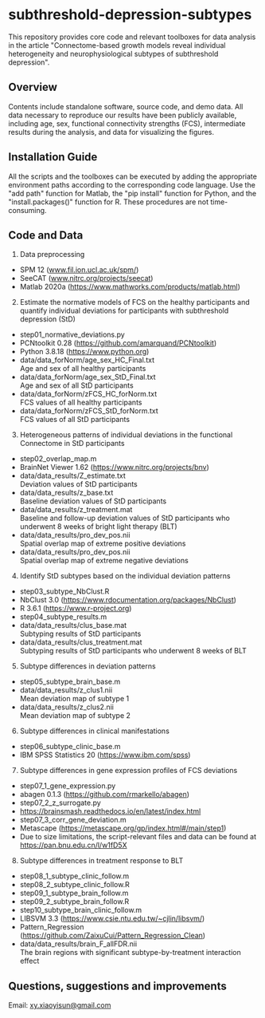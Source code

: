 # subthreshold-depression-subtypes
This repository provides core code and relevant toolboxes for data analysis in the article "Connectome-based growth models reveal individual heterogeneity and neurophysiological subtypes of subthreshold depression".

## Overview
Contents include standalone software, source code, and demo data. All data necessary to reproduce our results have been publicly available, including age, sex, functional connectivity strengths (FCS), intermediate results during the analysis, and data for visualizing the figures.

## Installation Guide
All the scripts and the toolboxes can be executed by adding the appropriate environment paths according to the corresponding code language. Use the "add path" function for Matlab, the "pip install" function for Python, and the "install.packages()" function for R. These procedures are not time-consuming.

## Code and Data
1. Data preprocessing<br>
- SPM 12 (www.fil.ion.ucl.ac.uk/spm/)<br>
- SeeCAT (www.nitrc.org/projects/seecat)<br>
- Matlab 2020a (https://www.mathworks.com/products/matlab.html)<br>
2. Estimate the normative models of FCS on the healthy participants and quantify individual deviations for participants with subthreshold depression (StD)<br>
- step01_normative_deviations.py<br>
- PCNtoolkit 0.28 (https://github.com/amarquand/PCNtoolkit)<br>
- Python 3.8.18 (https://www.python.org)
- data/data_forNorm/age_sex_HC_Final.txt<br>
   Age and sex of all healthy participants<br>
- data/data_forNorm/age_sex_StD_Final.txt<br>
   Age and sex of all StD participants<br>
- data/data_forNorm/zFCS_HC_forNorm.txt<br>
   FCS values of all healthy participants<br>
- data/data_forNorm/zFCS_StD_forNorm.txt<br>
   FCS values of all StD participants<br>
3. Heterogeneous patterns of individual deviations in the functional Connectome in StD participants<br>
- step02_overlap_map.m<br>
- BrainNet Viewer 1.62 (https://www.nitrc.org/projects/bnv) <br>
- data/data_results/Z_estimate.txt<br>
 Deviation values of StD participants<br>
- data/data_results/z_base.txt<br>
 Baseline deviation values of StD participants<br>
- data/data_results/z_treatment.mat<br>
 Baseline and follow-up deviation values of StD participants who underwent 8 weeks of bright light therapy (BLT)<br>
- data/data_results/pro_dev_pos.nii<br>
Spatial overlap map of extreme positive deviations<br>
- data/data_results/pro_dev_pos.nii<br>
Spatial overlap map of extreme negative deviations<br>
4. Identify StD subtypes based on the individual deviation patterns<br>
- step03_subtype_NbClust.R<br>
- NbClust 3.0 (https://www.rdocumentation.org/packages/NbClust)<br>
- R 3.6.1 (https://www.r-project.org)<br>
- step04_subtype_results.m<br>
- data/data_results/clus_base.mat<br>
Subtyping results of StD participants<br>
- data/data_results/clus_treatment.mat<br>
Subtyping results of StD participants who underwent 8 weeks of BLT<br>
5. Subtype differences in deviation patterns<br>
- step05_subtype_brain_base.m<br>
- data/data_results/z_clus1.nii<br>
Mean deviation map of subtype 1<br>
- data/data_results/z_clus2.nii<br>
Mean deviation map of subtype 2<br>
6. Subtype differences in clinical manifestations<br>
- step06_subtype_clinic_base.m<br>
- IBM SPSS Statistics 20 (https://www.ibm.com/spss)
7. Subtype differences in gene expression profiles of FCS deviations<br>
- step07_1_gene_expression.py<br>
- abagen 0.1.3 (https://github.com/rmarkello/abagen) <br>
- step07_2_z_surrogate.py<br>
- https://brainsmash.readthedocs.io/en/latest/index.html <br>
- step07_3_corr_gene_deviation.m<br>
- Metascape (https://metascape.org/gp/index.html#/main/step1) <br>
- Due to size limitations, the script-relevant files and data can be found at https://pan.bnu.edu.cn/l/w1fD5X <br>
8. Subtype differences in treatment response to BLT<br>
- step08_1_subtype_clinic_follow.m<br>
- step08_2_subtype_clinic_follow.R<br>
- step09_1_subtype_brain_follow.m<br>
- step09_2_subtype_brain_follow.R<br>
- step10_subtype_brain_clinic_follow.m<br>
- LIBSVM 3.3 (https://www.csie.ntu.edu.tw/~cjlin/libsvm/)<br>
- Pattern_Regression (https://github.com/ZaixuCui/Pattern_Regression_Clean) <br>
- data/data_results/brain_F_allFDR.nii<br>
The brain regions with significant subtype-by-treatment interaction effect<br>

## Questions, suggestions and improvements
Email: xy.xiaoyisun@gmail.com
